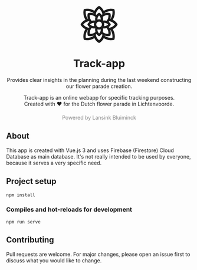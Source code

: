 <div align="center">
  <svg xmlns="http://www.w3.org/2000/svg" viewBox="0 0 510.139 510.139" fill="currentColor" style="width:100px;height:100px;"><defs/><path d="M507.477 246.232c-16.177-24.415-38.467-43.595-64.222-55.908 26.044-40.152 35.41-88.859 25.709-136.651a16 16 0 00-12.498-12.498c-47.494-9.641-96.487-.274-136.647 25.711-12.312-25.755-31.491-48.043-55.912-64.223a16 16 0 00-17.674 0c-24.42 16.179-43.603 38.474-55.916 64.235-40.161-26.014-89.012-35.392-136.645-25.722a16 16 0 00-12.498 12.498c-9.639 47.491-.274 96.477 25.704 136.634-25.747 12.303-48.019 31.48-64.216 55.926a15.997 15.997 0 000 17.674c16.224 24.489 38.477 43.643 64.207 55.931-26.033 40.148-35.393 88.845-25.695 136.629a16.002 16.002 0 0012.498 12.498c47.427 9.627 96.271.414 136.591-25.678 12.255 25.694 31.385 47.902 55.97 64.191a16 16 0 0017.674 0c24.419-16.178 43.6-38.471 55.913-64.23 40.444 26.189 89.354 35.316 136.646 25.717a16 16 0 0012.498-12.498c9.641-47.499.276-96.473-25.704-136.63 25.744-12.299 48.012-31.472 64.216-55.929a16 16 0 00.001-17.677zm-123.41 137.835c-28.624 2.787-57.064-6.2-78.88-25.011a103.28 103.28 0 003.058-50.82c17.383 3.315 34.794 2.076 50.812-3.05 18.811 21.815 27.798 50.254 25.01 78.881zm-257.994 0c-2.789-28.627 6.199-57.065 25.01-78.881 16.362 5.236 33.85 6.296 50.803 3.064-3.219 16.886-2.182 34.4 3.067 50.805-21.817 18.813-50.258 27.799-78.88 25.012zm0-257.995c28.632-2.788 57.066 6.2 78.881 25.011-5.245 16.39-6.291 33.889-3.065 50.808a103.304 103.304 0 00-50.805 3.062c-18.813-21.815-27.8-50.253-25.011-78.881zm89.813 128.997c0-21.606 17.578-39.184 39.184-39.184s39.184 17.578 39.184 39.184-17.578 39.184-39.184 39.184-39.184-17.578-39.184-39.184zm62.004-67.41a70.862 70.862 0 00-45.643.001c-1.563-21.847 6.894-42.862 22.823-57.454 15.863 14.532 24.391 35.517 22.82 57.453zm-90.23 44.589a70.865 70.865 0 000 45.644c-21.941 1.568-42.924-6.96-57.454-22.822 14.505-15.833 35.473-24.394 57.454-22.822zm44.586 90.231a70.868 70.868 0 0045.645.001c1.569 21.935-6.956 42.92-22.821 57.453-15.894-14.56-24.389-35.561-22.824-57.454zm90.235-44.594a70.868 70.868 0 00-.004-45.643c22.253-1.592 43.153 7.214 57.456 22.828-14.337 15.651-35.207 24.402-57.452 22.815zm-14.231-75.992c3.198-16.787 2.228-34.275-3.063-50.81 21.816-18.813 50.252-27.802 78.881-25.011 2.789 28.627-6.199 57.065-25.011 78.881a103.243 103.243 0 00-50.807-3.06zm131.142-131.14c5.056 38.538-4.661 77.105-27.32 108.482-.738-.178-1.481-.338-2.222-.506 7.215-22.193 8.756-46.208 3.949-69.891a16 16 0 00-12.498-12.498c-23.684-4.807-47.698-3.266-69.891 3.949-.168-.741-.33-1.484-.508-2.222 31.338-22.599 70.127-32.313 108.49-27.314zM255.07 35.749c24.661 19.537 41.241 47.428 46.481 78.42a137.053 137.053 0 00-11.193 7.739 103.336 103.336 0 00-26.452-25.282 15.997 15.997 0 00-17.674 0 103.315 103.315 0 00-26.451 25.282 137.102 137.102 0 00-11.192-7.738c5.24-30.992 21.823-58.887 46.481-78.421zM70.752 70.75c38.447-5.023 77.127 4.688 108.484 27.312-.179.74-.339 1.485-.507 2.227-22.193-7.215-46.207-8.756-69.891-3.949a16 16 0 00-12.498 12.498c-4.807 23.682-3.266 47.695 3.948 69.887-.74.167-1.479.339-2.216.517-22.602-31.337-32.32-70.123-27.32-108.492zM35.745 255.071c19.547-24.685 47.415-41.248 78.42-46.488a136.998 136.998 0 007.742 11.198 103.328 103.328 0 00-25.281 26.451 15.997 15.997 0 000 17.674 103.332 103.332 0 0025.281 26.452 137.304 137.304 0 00-7.739 11.193c-31.024-5.236-58.856-21.756-78.423-46.48zm35.002 184.317c-5.056-38.541 4.662-77.112 27.324-108.49.737.177 1.473.359 2.214.526-7.211 22.189-8.751 46.198-3.945 69.876a16 16 0 0012.498 12.498c23.371 4.744 47.366 3.377 69.87-3.935.167.742.343 1.481.52 2.219-31.357 22.622-70.04 32.333-108.481 27.306zm184.317 35.007c-24.811-19.608-41.259-47.359-46.481-78.413a137.337 137.337 0 0011.199-7.748 103.337 103.337 0 0026.45 25.28 15.998 15.998 0 0017.674 0 103.32 103.32 0 0026.45-25.28 137.349 137.349 0 0011.192 7.744c-5.242 30.99-21.826 58.884-46.484 78.417zm184.323-35.006c-38.424 5.019-77.128-4.696-108.483-27.316.177-.735.337-1.477.504-2.215 22.541 7.328 46.552 8.679 69.893 3.941a16 16 0 0012.498-12.498c4.806-23.681 3.266-47.692-3.947-69.883.74-.167 1.477-.344 2.213-.521 22.605 31.339 32.324 70.117 27.322 108.492zm-43.412-137.83a137.07 137.07 0 00-7.744-11.201 103.332 103.332 0 0025.281-26.452 15.997 15.997 0 000-17.674 103.328 103.328 0 00-25.281-26.451 136.958 136.958 0 007.739-11.193c30.99 5.24 58.886 21.824 78.422 46.482-19.551 24.694-47.408 41.249-78.417 46.489z"/></svg>
  <h1>Track-app</h1>
  <p>Provides clear insights in the planning during the last weekend constructing our flower parade creation.</p>
  <p>Track-app is an online webapp for specific tracking purposes. <br />Created with ❤️  for the Dutch flower parade in Lichtenvoorde.</p>
  <p style="opacity:0.5;margin-top:20px;">Powered by Lansink Bluiminck</p>

</div>

## About

This app is created with Vue.js 3 and uses Firebase (Firestore) Cloud Database as main database. It's not really intended to be used by everyone, because it serves a very specific need.

## Project setup

```
npm install
```

### Compiles and hot-reloads for development

```
npm run serve
```

## Contributing

Pull requests are welcome. For major changes, please open an issue first to discuss what you would like to change.
